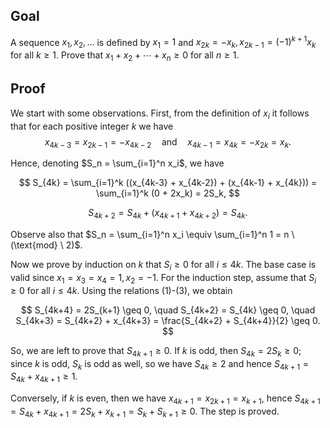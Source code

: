 ## Goal

A sequence $x_1, x_2, \ldots$ is defined by $x_1 = 1$ and $x_{2k} = -x_k, x_{2k-1} = (-1)^{k+1} x_k$ for all $k \geq 1$. Prove that $x_1 + x_2 + \cdots + x_n \geq 0$ for all $n \geq 1$.

## Proof

We start with some observations. First, from the definition of $x_i$ it follows that for each positive integer $k$ we have
$$
x_{4k-3} = x_{2k-1} = -x_{4k-2} \quad \text{and} \quad x_{4k-1} = x_{4k} = -x_{2k} = x_k.
$$

Hence, denoting $S_n = \sum_{i=1}^n x_i$, we have

$$
S_{4k} = \sum_{i=1}^k ((x_{4k-3} + x_{4k-2}) + (x_{4k-1} + x_{4k})) = \sum_{i=1}^k (0 + 2x_k) = 2S_k,
$$

$$
S_{4k+2} = S_{4k} + (x_{4k+1} + x_{4k+2}) = S_{4k}.
$$

Observe also that $S_n = \sum_{i=1}^n x_i \equiv \sum_{i=1}^n 1 = n \ (\text{mod} \ 2)$.

Now we prove by induction on $k$ that $S_i \geq 0$ for all $i \leq 4k$. The base case is valid since $x_1 = x_3 = x_4 = 1, x_2 = -1$. For the induction step, assume that $S_i \geq 0$ for all $i \leq 4k$. Using the relations (1)-(3), we obtain

$$
S_{4k+4} = 2S_{k+1} \geq 0, \quad S_{4k+2} = S_{4k} \geq 0, \quad S_{4k+3} = S_{4k+2} + x_{4k+3} = \frac{S_{4k+2} + S_{4k+4}}{2} \geq 0.
$$

So, we are left to prove that $S_{4k+1} \geq 0$. If $k$ is odd, then $S_{4k} = 2S_k \geq 0$; since $k$ is odd, $S_k$ is odd as well, so we have $S_{4k} \geq 2$ and hence $S_{4k+1} = S_{4k} + x_{4k+1} \geq 1$.

Conversely, if $k$ is even, then we have $x_{4k+1} = x_{2k+1} = x_{k+1}$, hence $S_{4k+1} = S_{4k} + x_{4k+1} = 2S_k + x_{k+1} = S_k + S_{k+1} \geq 0$. The step is proved.